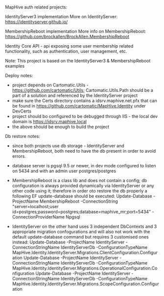 MapHive auth related projects:

IdentityServer3 implementation
More on IdentityServer: https://identityserver.github.io/

MembershipReboot implementation
More info on MembershipReboot: https://github.com/brockallen/BrockAllen.MembershipReboot

Identity Core API - api exposing some user membership related functionality, such as authentication, user management, etc.

Note:
This project is based on the IdentityServer3 & MembershipReboot examples

Deploy notes:
* project depends on Cartomatic.Utils - https://github.com/cartomatic/Utils; Cartomatic.Utils.Path should be a part of a solution and referenced by 
  the IdentityServer project 
* make sure the Certs directory contains a idsrv.maphive.net.pfx that can be found in https://github.com/cartomatic/MapHive.Identity under DevCerts
* project should bo configured to be debugged through IIS - the local dev domain is https://idsrv.maphive.local
* the above should be enough to build the project


Db restore notes:
* since both projects use db storage - IdentityServer and MembershipReboot, both need to have the db present in order to avoid errors.
* database server is pgsql 9.5 or newer, in dev mode configured to listen on 5434 and with an admin user postgres/postgres

* MembershipReboot is a class lib and does not contain a config; db configuration is always provided dynamically via IdentityServer or any other code using it; therefore
  in order oto restore the db properly a following EF update-database should be executed:
  Update-Database -ProjectName MembershipReboot -ConnectionString "server=localhost;user id=postgres;password=postgres;database=maphive_mr;port=5434" -ConnectionProviderName Npgsql
  
* IdentityServer on the other hand uses 3 independent DbContexts and 3 appropriate migration confogurations and will also not work with the default
  update-database command but requires 3 customised ones instead:
  Update-Database -ProjectName IdentityServer -ConnectionStringName IdentityServerDb -ConfigurationTypeName MapHive.Identity.IdentityServer.Migrations.ClientConfiguration.Configuration
  Update-Database -ProjectName IdentityServer -ConnectionStringName IdentityServerDb -ConfigurationTypeName MapHive.Identity.IdentityServer.Migrations.OperationalConfiguration.Configuration
  Update-Database -ProjectName IdentityServer -ConnectionStringName IdentityServerDb -ConfigurationTypeName MapHive.Identity.IdentityServer.Migrations.ScopeConfiguration.Configuration
